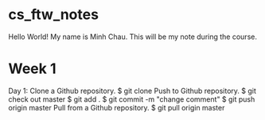 # cs_ftw_notes
Hello World!
My name is Minh Chau. This will be my note during the course. 
# Week 1
Day 1: 
Clone a Github repository. 
$ git clone
Push to Github repository. 
$ git check out master
$ git add .
$ git commit -m "change comment"
$ git push origin master
Pull from a Github repository.
$ git pull origin master
